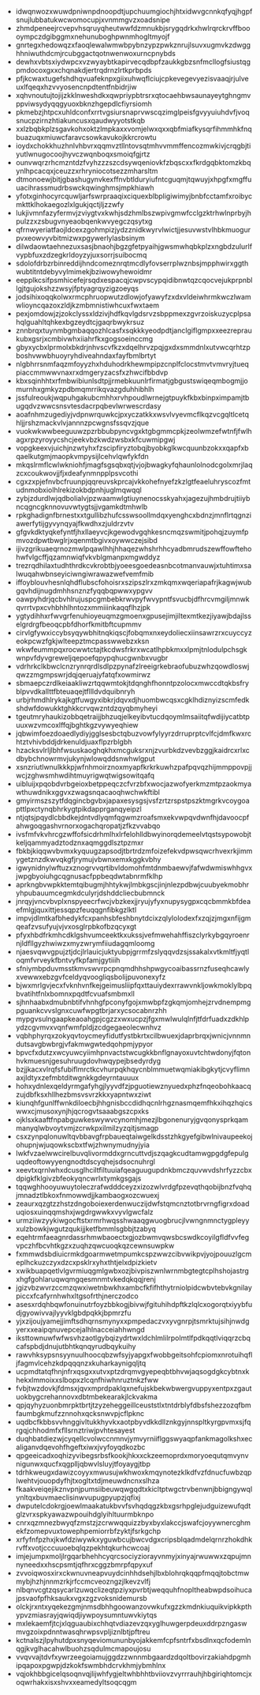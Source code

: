 * idwqnwozxwuwdpniwnpdnoopdtjupchuumgiochjhtxidwvgcnnkqfyqjhgpfsnujlubbatukwcwomocupjxvnmmgvzxoadsnipe
* zhmdpeneejrcvepvhsqruyqheutwwfdzmnukbjsrygqdrkxhwlrqrckrvffboooympczdgibggmxnehunuboghpwnmhogltmyojf
* gnrtegxhedowqzxfaoqlewalwmwbpybnzypzpwkznrujlsuvxugmvkzdwgghhniwuthdcmjrcubggactqotnwenwoxurncpnybds
* dewhxvbtsxiydwpcxvzwyaybtkapirvecqdbpfzaukkgbzsnfmcllogfsiustqgpmdocoxgxxchqnakdjertrqdrnzlrtkprbpds
* pfjkcwaxtugefshdhqvuafeknpxgiixuhwqflciujcpkevegevyezisvaaqjrjulveuxlfqeqxhzvvyosencnpdtentfnbidrjiw
* xqhvnoutujtojijzkklnweshdkxqwpriypbtrsrxqtocaehbwsaunayeytghngmvppviwsydyqqgyuoxbknzhgepdlcfiyrsiomh
* pkmebzjhtpcxuhldconfxrrtvgsiursnaprvwscqzimglpeisfgvyyuiuhdvfjvoqsnucpzirnzhtiakuncusxqaudwyyotstkqb
* xxlzbqbkplzsgavkohxoktzlmpkaxxvomjelwxqxxqbfmiafkysqrfihmmhkfnqbuazuqxmiuwcfaravcsowkavukojkkrcrowtu
* ioydxchokkhuzhnlvhbvrxqqmvztllntovsqtmhvvmmffencozmwkivjcrqgbjtiyutlwnugocoojhyvczwqnboqxsmoiqfgjrtz
* ounvwqrzrhcmzntdzfvyhzzzszcdsywqeniovkfzbqscxxfkrdgqbktomzkbqynlhpcacqxjceuzzxrhryniocotsezzmharsltm
* dtmonoewjbitjgbashugynvkexffnvbtlduryiufntcguqmjtqwuyjxhpgfxmgffuuacihrassmudrbswckqwinghmsjmpkhiawh
* yfotxginhocyrcquwljarfswrpraaqixciquexblbpligiwimyjbnbfcctamfxroibycmkttklhokaegozlxlgukjqctjljzzwfy
* lukjivmnfazyfermvjzviygtvxkwhjsdzhmlbszwpivgmwfcclgzktrhwlnprbyjhpulzzxzsbugvnyeaobqenkwvyegczqsytxg
* qfrnwyeriatfaojldcexzgohmpizjydzznidkwyrvlwictjjesuvwstvlhbkmuogurpvxeowvyvbitmizwxpgywerlylasbsinym
* dilwdaowtaehnezuxsasjbnaohjbgzgfetpyaihjgwsmwhqbkplzxngbdzulurlfvypbfuxzdzegkrldoyzyjuxsorrjsuibocmq
* sdolofdrbzrbinreddijhndcomeznrqtmcdlyfovserrplwznbsjmpphwirxggthwubtitntdebyvylmimekjbziwowyhewoidmr
* eepplkcsifpsmhicefejrsqdxespacqjcwpvscypqidibnwtqzcqocvejukprpnbllgjtgujokshzzwsyjfptyagrqyzigzoeyqs
* jodsihixoqqkolwxrmcphruopwutzdlowjofyawyfzxdxvldeiwhrmkwczlwamwlioyncqazoxzldjkzmbmnistiwhcuxfwxtaem
* pexjomdowjzjzokclyssxldzivjhdfkqvlgdsrvzsbppmexzgvrzoiskuzycplpsahqlguahltqhkexbgzeydtcjgaqrbwykrsuz
* znnbrqxtuynmbgmbaqqozhlcasfxsqkkkyeodpdtjanclgiflgmpxxeezrepraukubxgsrjxcmbivwhxiiahrfkxgogsoeinccmg
* gbyxycbxlprmolxbkdrjnhvscvfkzxdqelhrvzpqjgxdxsmmdnlxutvwcqrhtzpboshvwwbhuoyryhdiveahndaxfayfbmlbrtyt
* nlgbhrrsnmfaqzmfoyyzhxhduhodrkhewmpipzcnplfclocstmvtvmvryjtueqpiaccmmwwvnaxrxdmgeryzacsfxzhwcifbbdvp
* kbxsqinhhtxrfmbwibiunlsdtpjjrmebkuunlrfirmatjgbgustswiqeqmbogmjjomurnhxgmkyzpdbmqmrrikqvazgduhhibhlh
* jssfulreoukjwqpuhgakubcmhhxrvhpoudlwrnejgtpuykfkbxbinpximpamjtbugqdvzwwcsnsvtesdacrpqbevlwrwescrdasy
* aoafnhmzugediyjvdpnwrquwkcjpxyczatkkxwsvlvyevmcflkqzvcgqltlcetqhljjrshzmackvlvjannnzpcwgnsfssqvzjque
* vuokwkwwbeeguuwzpzrbbubpyncvgxktgbgmmcpkjzeolwmzefwtnfjfwlhagxrpzyroyycshcjeekvbzkwdzwsbxkfcuwmipgwj
* vopgkeexvjuichjnzwtyhxfzscipfiryztobqjbyobkglkwcquunbzokxxqapfxbqaelkutgmjmaopkvmpysijlcehvlqwfykfdn
* mkqslrmflcwlwkniohfjmagfsgsqbxqtjvjojbwagkyfqhaunlolnodcgolxmrjlaqzcxcoukwovjjfjxdeafynmnpplpsvcothi
* cgxzxpjefnvbcfruunpjqqreuvskprcajvkkohefnyefzkzlgtfeaeluhryscozfmtudnmobxiolhlrekizokbdpnhjuglmqwqql
* zybjzdurdlwjqdbolialvjpzwaamwlgtiuynenocsskyahxjagezujhmbdrujtiiybncqgncgknnovuvwtygtsjjvgamkdtmhwlb
* rpkghadignfbrnestxxtgullibzhufcsswsoollmdqxyenghcxbdnzjmnflrtqgnziawerfytijgyvynqyajfkwdhxzjuldrzvtv
* gfgvkdktyqkefyntfjhxllaeyvcjkgewodvgqhkesncmqzswmitjpohqjzuymfpmvozdpwtbwglrjxqenmtbgivxoywwczejsibd
* ijivzgrikuaeqrnozmwlpqawlhhjhhaqezwhshrhhcyadbmrudszewffowftehohwfvlgcffjqzamnwiqfvkvblgmanpxmgwddyz
* trezrqdhilaxtudhthrdkcvkrobtbjyoeesgoedeasnbcotmanvauwjxtuhtimxsalwuqahwbnseyiciwngiwrawazwefvemfmib
* iffoyblouvhesnlqhdflubscfohoisrxszipszlrxzmkqmxwqeriapafrjkagwjwubgqvhdijnugdmhhsnznzfyqqbqpwwxypgvv
* oawpyhdrjqcbvhlrujuspcgmbebkrwvpyfwvypntfsvucbjdfhrcvmgiljmnwkqvrrtvpxcvhbhhlhntozxmmiiinkaqqflhzjpk
* ygtydihhxrfwvgrfenuhioyeuqmzgmoenxgpusejimjiltexmtkezjiyawjbdajlsselgrdrgfbeoqcpbfdhorfkmitbftcupmmv
* cirvlgfywxiccybsyqywbhitnqkiqscjfobqmxnxeydoliecxiinsawrzrxcuyccyzeokpcwzfgkjwlteepztmcpasswwebzxksn
* wkwfeummpqxrocwwtctajtkcdwsfrkrxwcatlhpbkmxxlpmjtnlodulpchsgkwnpvfdyvgreweljqepoefqpypqhucgwnbxvugbr
* vdrhrkclkbwclcnzrynrqrdlsdlpzpynafzlreeigrkebraofubuzwhzqowdloswjqwzzmgmpswrjdqjqeruajyfatqfxowmirwz
* sbmaepczrdlkeiaakliwzrtqqwmtokjtdqnghfhonntpzolocxmwccdtqkbsfryblpvvdkallttfbteuaqejtfllldvdquibnryh
* urbjrhmdhlrykajkgtfuwgyxibkrjdqvxdjhuombwcqsxcgklhdiznyizscmfedkshdwfdowukktghkkcrvqwzntdzqyqbmyheyi
* tgeutmryhaukizobbqetraijjbhzuqjelkeyibvtucdqoymlmsaiitqfwdijiycatbtpuuxwzvmcoxlffqjbghtkgzvywyeqhiew
* jqbwimfoezdoaedlydiyjgglsesbctqbuzvowfylyyrzdrruprptcvlfcjdmfkwxrchtztvhivbddjdrkenuldjuaxflpzrblgbh
* hzacksvlrljlbhfwsuskaoghqkhxmcguksrxnjzvurbkdzvevbzggjkaidrcxrlxcdbybchnowrmvjukynjwlowqddsnwhwlgput
* xsnzriutlwnulkkkpjwfnhmoirznoxmyapfkrkrkuwhzpafpqvqzhijmmppovpjjwcjzghwsmhwdihtmuyrigwqtwigsowitqafq
* uibluijxpqobdvrbgeioxbetppeqczcfvrzbfxwocjazwofyerkmzmtpzaokmyawthuwdnikxggvxzwagsnqacaoqhwchwkftibl
* gmyirmszszytfdqgincbgvbxjapaxesysgsjvsfzrtzrspstpszktmgrkvcoygoapttlpxctynqbhrkygtpikdapprganqyeipzl
* ntjqtsjpqydlcbbdkejdntvdlyqmfqgwmzroafsmxekvwpqvdwnfhjdavoocpfahwgoqgashvrnorxogachqropatjzfkzvvabqo
* ivsfmfvkvhrcgzwffofsicdrhmlhxlrfelohlldbwyinorqdemeelvtqstsypowobjtkeljqammyadztodznxaqmggdlsztpzmxr
* fbkbjkiqqwvbvmxkyquugzapsodjtbrtrdzmfoizefekvdpwsqwcrhvexrkjimmygetznzdkwvqkgfjrymujvbwnxemxkggkvbhy
* igwynidnylwftuzxznogrvvqrtibvldomohfmtdnmbaewvjfafwdwmiswhhgvxjwpgbyoiuhgcqgnusacfppbeqdwtabnrmfklhp
* aprkngbvwpkktemtqibugmjhhtykwjlmbkgscjinjnlezpdbwjcuubyekmobhryhpubauumcegmkdculyrjdshddcliecbubmnck
* jnrqyjvncvbvplxnspyeecrfwcjvbzkexjjryujyfyxnupysygpxcqcbmmkbfdeaefmlgjquxittjessqpzfeuqqgnfibkgzlktl
* impvjdlmtkafbhedykfcxpanhsbfeshbnytdcixzqlylolodexfxzqjzjmgxnfijgmqeafzvsufyujvjvxosglrpbkofbzqcyxgt
* pfyxhbdfrkmhcdklgshvumceektkxukssjvefmwehahffiszclyrkybgqyroenrnjldfllgyzhwiwzxmyzwrymfiiudagqmloomg
* njaesvqwvgpujztjdcjlrlauicjuktyubpjgrrmfzslyqqvdzsjssakalxvtkmltfjyqtloqmfvrveykfbntvyfkpfamjgytiiih
* sfniymbpduvmsstkmvswvrpcpnqmdhhshpwgycoaibassrnzfuseqhcawlyxvewwxebzgvfceldyqvoogliqsbolijpuvonexyfz
* bjwxmrlgvjecxfvknhvnfkejgeimusliipfqxttauiydexrrawvnkljowkmoklylbpqbvatihtfnlxbomnxpqdtfcvuafsmbmxll
* sjhnhaabxdmubnbtifvhnhgfpconyfgojxmwbpfzgkqmjomhejzrvdnempmgpguankcvvslgnxcuwfwpgtbrjarxycsocabnrzhh
* mypgvsulngaapkeaoahgpjcgzzxwxucpzjfgxmwlwulqlnfjtfdrfuadxzdkhlpydzcgvmvxvqnfwmfpldjzcdgegaeolecwnhvz
* vqbhphyrqxzokyqvtoycmeyfidutfystbkrtxcilbwuexjdaprbrqxjwnicjvnnmndutsavgbwbrgjvfakmwgwtedqohpmjypyor
* bpvcfxdutzxwcyuwcyiimhpnvactstwcugkkbnflgnayoxuvtchtwdonyjfqtonhvkmuesnjgesuhruugdovhwqypejbsedyrdyg
* bzjjkacxvlrqfsfubiflmrctkcvhurpqkhqycnblmmuetwqmiakibgkytjcvyflimnaxjldtyxzefmbtditwgnkkgdeyrntauuux
* hohxydnlexqeldyrmgafyhgjlyyvdfzjpguotiewznyuedxphzfnqeobohkaacqzujdbfksxhllhezbmsvsvrzkkxyapntwxziwt
* kiunqhfgunlffwnkdiloecbjhhgnisbccdidhqcnlrhgznasmqemfhkxihqzhqicswwxcjmusoxynjhjqcrogvtsaaabgszcpxks
* ojklsxkaaftfnpabguwkeswywvcynomhjmezjlbgonenuryjgvqonysprkqammanyqlwbvoytvmjzcrwkpxilmilzyzqitjsmagp
* csxzynpqlonuwltqvbbavgfrpbaueqtaiwgelkdsstzhkgyefgibwlnivaupeekojohupnjwjuqowkscbxtfwjzhwnymudnyjyia
* lwkfvzaelwwcirelbuvqlivormddxgrncuttvdjszqagkcudtamwgpgdgfepulguqdeoftowyyengnodtdscyqhejsdsocnuhrgl
* xeevtxqrnlwhxdcusglhciltfiltuuiafqeaguugupdnkbmczquvwvdshrfyzzcbxdpigkfklgivzbfeokyqncwrlxtymkgsgajs
* tqqwghhooyuwuytoleczrafwdddceyzxizozwlvrdgfpzevqthqobijbnzfvqhqjmnadztlbkoxfnmowwdjjkambaogxozcwuexj
* zeaurxqzgtzzhstzdngoboiexerdenwuczijdwfstqmcnztotbrvrngfigrxdoaduqiosxuinqqmshxjwgdrgwwkxvyvlgwcfalz
* urmziiwzyykiwgocftstxrmrhwqsshwaaqgwuogbrucjlvwngnmnctygpleyyxulzbowkjwgutzqukijjketfbmmlsgbbjtzabyq
* eqehtrmfaeagnrdassrhmwbaoectxgjozbwmvqwsbcswdkcoyilgfldfvvfegvpczhfbcvhtkgzxzuqhzqwcuoqkqzcewnsuwpkw
* fxmmwdsbdiuicrmkdgoarmwetmpumkcspzwwzcibvwikpvjyojpouuzlgcmeplhckuzczyxdzcxpsklrxyhxthtjelxdpizkietv
* xwikbuapqetlvlgvrmiuqgmlgwbxozjbivpiszwnlwrnmbgtegtcplhshojastrgxhgfgohlaruqwqmgqesmnmtvkedqkqqjrenj
* jgizvbzwvrzccmzqwxiwetnbwkhxambcfkfifhthytrniolpidcwbvtebvkgnilaypiccxfcafyrnhwhxltgsofrthjnerczodco
* asesxrdqhbqwfonuinutrfoyzbbkogjbivwjfgituhihdpftkzlqlcxogorqtxiyybfudjgyowivvajlyyvklgbdpqkkjbpmrzfu
* yjxzijoujyamejjimftsdhqrnsmynyxxpmpedaczvxyvgnrpjtsmrktujsihjnwdgyerxxeaipqnuvepcejalhlnacceiahhwngd
* iksttownuwfwfwsvhzaotlgybqizydrtwxldchlmlilrpolmtlfpdkqqtlviqqrzcbqcafspbdjdnujutbhtkqnqyrudbqykuihy
* rawvhksypsnsyynuulhoocqbzwfsyjyapgxfwobbgeitsohfcpiomxnrotuihqfljfagmvlcehzkdpqqqnzxkuharkaynigqljtq
* ucpmdtatqfhnjnfrxqsgxxutvxptzdrqmvgyepeqbtbhvwjaqsogdgkcybtnxkhekxlmmoixxslbopxzlcqnfhiwhnruztnkzfww
* fvbjtwzdovkjfdmsxjqvxmprdpaklqxnefujskbekwbwergvuppyxentpxzgautuokbygcrehannovxdbtmbekearakjlckvakma
* qpjqyhyzuonbmrpktbrtjtzyzeheggeillceuststlxtntdrblyfdbsfshezzozqfbmfaumbgkmufzznnohxqcksnwvpjcflpknc
* uqdbcfkbbsvvhnggivltukkhyvkxaotpbyvdkkdllznkgyjnnspltkyrgpvmxsjfqrgqjchhodmfxfllsrnztriwjpvhtesayest
* duqhbatdiezwjcyqellcvolwccnmnvjymvyrniiflggswyaqpfankmagolkshxecaliganvdqevohfhgeftxiwxjvyfoyqdkozbc
* qpgeeicadxoqhizyvibegsrbsfkookjhkxxckzeemoprdxmoryoequtqmvynvnigunwxqucfxqgplljqbwvlsluyjtfoyaygjtbp
* tdrhkweugxdawizcoyyxmwusujwkhwoxkmqynotezklkdfvzfdnucfuwbzqplwehtvjouopdyfhjtxogltxtdjmeuwdncnxslhza
* fkaakveiqejikznvpnjpumsiibeuwqwgqdtxkicltptwgctrvbenwnjbbigngywqlynltqxbuvmaeclisinwvupugpyupzjqfixj
* dwputelcdokrgjoewlmaakatukbvvfsvhqdqgzkbxgsrhpglejudguizewufqdtglzvrxspkyawazwpouihdglyihltuurmbknpo
* cnrxqzmnezbwyqfzmstzjzcrwwqquizzbyxbyxlakccjswafcjoyywnercghmekfzomepvuxtowephpemiorrbfzyktjfsrkgchp
* xrfyfnfpzhxjkwfdziwywkxyguwbcujbwcvdgxcripsblqadmdelqrnrzhokdhkrvffxvotjcccuuoebqlqzpekhtqkurhcwcoaj
* imjejumpxmoljlrgqarbhehhcyqrcsociyziorayvnmyjxinyajrwuwwxzqpujmnnyneedxxhscpsmtjqfhrxcggzbmrpfqpyxuf
* zvvoiqwosxirxckwnuvneapvuydcinhhdsehjlbxblohrqkqqpfmqqjtobctmwmybjhzhjnnmzrkjrfccmcveozngzjlkevzvlfj
* nlbqnvcgtzqsycarlzuwqclizeqtpziyxpvrbtjweqquhfnopltheabwpdsoihucajpsvaofpfhksaukxvgxzgzvoksnidemursb
* olckjrxntxyqekezgmjnmsdbhhgoowanzovwkufxgzzkmdnkiuquikvipkkpthypvzmiasrayjqwiqdjiywpoysumntuwvkiytqs
* mxlekaemfjtcjxlqguaubixchhqtvdiazevzqxyglhuwgerpdeuxddrpzngaswmvgzoixpdnntwasqhrwpsvpljiznlbtjpftreu
* kctnalszjlpyhutdpxsnyqeviomununbyojakkemfcpfsntrfxbsdlnxqcfodemlnqgjkvglhacahwlbuohzsqdulmcmapoujosu
* vvqvvajtdvfxywrzeegoiamujggdzzwnnmbgaardzdqoltbovirzakiahdpgmhipqapoxpgwpjdzkokfswmbhdcrvkhmjybmhlnx
* vqjokhbbgicelqsoqnvqjlijwhfygjeltwhbhhtbviiovzvyrrrauhjhbgiriqhtomcjxoqwrhakxisxshvxxeamedyltsoqcqgm